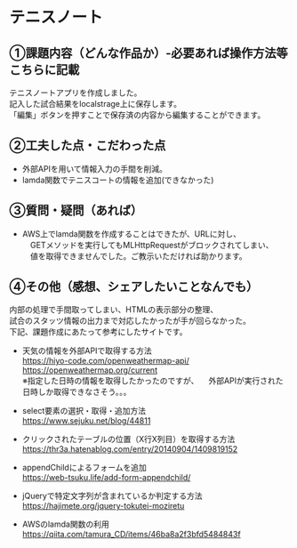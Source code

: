 # テニスノート  
## ①課題内容（どんな作品か）-必要あれば操作方法等こちらに記載  
テニスノートアプリを作成しました。  
記入した試合結果をlocalstrage上に保存します。  
「編集」ボタンを押すことで保存済の内容から編集することができます。  

## ②工夫した点・こだわった点  
* 外部APIを用いて情報入力の手間を削減。  
* lamda関数でテニスコートの情報を追加(できなかった)  

## ③質問・疑問（あれば）
* AWS上でlamda関数を作成することはできたが、URLに対し、  
　GETメソッドを実行してもMLHttpRequestがブロックされてしまい、  
　値を取得できませんでした。ご教示いただければ助かります。  

## ④その他（感想、シェアしたいことなんでも）  
内部の処理で手間取ってしまい、HTMLの表示部分の整理、  
試合のスタッツ情報の出力まで対応したかったが手が回らなかった。  
下記、課題作成にあたって参考にしたサイトです。

* 天気の情報を外部APIで取得する方法  
<https://hiyo-code.com/openweathermap-api/>
<https://openweathermap.org/current>  
※指定した日時の情報を取得したかったのですが、
　外部APIが実行された日時しか取得できなさそう。。。

* select要素の選択・取得・追加方法  
<https://www.sejuku.net/blog/44811>  

* クリックされたテーブルの位置（X行X列目）を取得する方法  
<https://thr3a.hatenablog.com/entry/20140904/1409819152>  

* appendChildによるフォームを追加  
<https://web-tsuku.life/add-form-appendchild/>  

* jQueryで特定文字列が含まれているか判定する方法  
<https://hajimete.org/jquery-tokutei-moziretu>  

* AWSのlamda関数の利用  
https://qiita.com/tamura_CD/items/46ba8a2f3bfd5484843f
